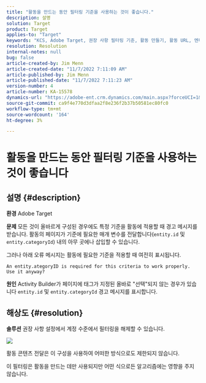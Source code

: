 ```yaml
---
title: "활동을 만드는 동안 필터링 기준을 사용하는 것이 좋습니다."
description: 설명
solution: Target
product: Target
applies-to: "Target"
keywords: "KCS, Adobe Target, 권장 사항 필터링 기준, 활동 만들기, 활동 URL, 엔티티, categoryID, entity.id, entity.categoryId"
resolution: Resolution
internal-notes: null
bug: false
article-created-by: Jim Menn
article-created-date: "11/7/2022 7:11:09 AM"
article-published-by: Jim Menn
article-published-date: "11/7/2022 7:11:23 AM"
version-number: 4
article-number: KA-15578
dynamics-url: "https://adobe-ent.crm.dynamics.com/main.aspx?forceUCI=1&pagetype=entityrecord&etn=knowledgearticle&id=f069e259-6b5e-ed11-9561-6045bd0065f9"
source-git-commit: ca9f4e770d3dfaa2f8e236f2b37b50581ec80fc0
workflow-type: tm+mt
source-wordcount: '164'
ht-degree: 3%

---
```


# 활동을 만드는 동안 필터링 기준을 사용하는 것이 좋습니다

## 설명 {#description}


<b>환경</b>
Adobe Target

<b>문제</b>
모든 것이 올바르게 구성된 경우에도 특정 기준을 활동에 적용할 때 경고 메시지를 받습니다. 활동의 페이지가 기준에 필요한 매개 변수를 전달합니다(`entity.id` 및 `entity.categoryId`) 내의 아무 곳에나 삽입할 수 있습니다.

그러나 아래 오류 메시지는 활동에 필요한 기준을 적용할 때 여전히 표시됩니다.


```
An entity.ategoryID is required for this criteria to work properly. Use it anyway?
```


<b>원인</b>
Activity Builder가 페이지에 태그가 지정된 올바로 &quot;선택&quot;되지 않는 경우가 있습니다 `entity.id` 및 `entity.categoryId` 경고 메시지를 표시합니다.




## 해상도 {#resolution}


<b>솔루션</b>
권장 사항 설정에서 계정 수준에서 필터링을 해제할 수 있습니다.

![](http://omniture.custhelp.com/ci/inlineImage/get/3041012/5090ecb0bec7673ef3ad943bd35f9095)

활동 콘텐츠 전달은 이 구성을 사용하여 어떠한 방식으로도 제한되지 않습니다.

이 필터링은 활동을 만드는 데만 사용되지만 어떤 식으로든 알고리즘에는 영향을 주지 않습니다.
